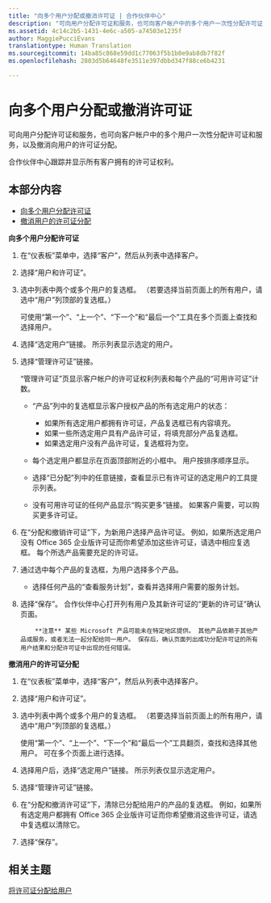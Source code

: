 ```yaml
---
title: "向多个用户分配或撤消许可证 | 合作伙伴中心"
description: "可向用户分配许可证和服务，也可向客户帐户中的多个用户一次性分配许可证和服务，以及撤消向用户的许可证分配。"
ms.assetid: 4c14c2b5-1431-4e6c-a505-a74503e1235f
author: MaggiePucciEvans
translationtype: Human Translation
ms.sourcegitcommit: 14ba85c868e59dd1c77063f5b1b0e9ab8db7f82f
ms.openlocfilehash: 2803d5b64648fe3511e397dbbd347f88ce6b4231

---
```


# 向多个用户分配或撤消许可证


可向用户分配许可证和服务，也可向客户帐户中的多个用户一次性分配许可证和服务，以及撤消向用户的许可证分配。

合作伙伴中心跟踪并显示所有客户拥有的许可证权利。

## 本部分内容


-   [向多个用户分配许可证](#assign-licenses-to-groups)
-   [撤消用户的许可证分配](#revoking-licenses)

<a href="" id="assign-licenses-to-groups"></a>
**向多个用户分配许可证**

1.  在“仪表板”菜单中，选择“客户”，然后从列表中选择客户。
2.  选择“用户和许可证”。
3.  选中列表中两个或多个用户的复选框。 （若要选择当前页面上的所有用户，请选中“用户”列顶部的复选框。）

    可使用“第一个”、“上一个”、“下一个”和“最后一个”工具在多个页面上查找和选择用户。

4.  选择“选定用户”链接。 所示列表显示选定的用户。
5.  选择“管理许可证”链接。

    “管理许可证”页显示客户帐户的许可证权利列表和每个产品的“可用许可证”计数。

    -   “产品”列中的复选框显示客户授权产品的所有选定用户的状态：

        -   如果所有选定用户都拥有许可证，产品复选框已有内容填充。
        -   如果一些所选定用户具有产品许可证，将填充部分产品复选框。
        -   如果选定用户没有产品许可证，复选框将为空。
    -   每个选定用户都显示在页面顶部附近的小框中。 用户按排序顺序显示。

    -   选择“已分配”列中的任意链接，查看显示已有许可证的选定用户的工具提示列表。

    -   没有可用许可证的任何产品显示“购买更多”链接。 如果客户需要，可以购买更多许可证。

6.  在“分配和撤销许可证”下，为新用户选择产品许可证。 例如，如果所选定用户没有 Office 365 企业版许可证而你希望添加这些许可证，请选中相应复选框。 每个所选产品需要充足的许可证。
7.  通过选中每个产品的复选框，为用户选择多个产品。
    -   选择任何产品的“查看服务计划”，查看并选择用户需要的服务计划。

8.  选择“保存”。 合作伙伴中心打开列有用户及其新许可证的“更新的许可证”确认页面。


            **注意** 某些 Microsoft 产品可能未在特定地区提供。 其他产品依赖于其他产品或服务，或者无法一起分配给同一用户。 保存后，确认页面列出成功分配许可证的所有用户结果和分配许可证中出现的任何错误。

 

<a href="" id="revoking-licenses"></a>
**撤消用户的许可证分配**

1.  在“仪表板”菜单中，选择“客户”，然后从列表中选择客户。
2.  选择“用户和许可证”。
3.  选中列表中两个或多个用户的复选框。 （若要选择当前页面上的所有用户，请选中“用户”列顶部的复选框。）

    使用“第一个”、“上一个”、“下一个”和“最后一个”工具翻页，查找和选择其他用户。 可在多个页面上进行选择。

4.  选择用户后，选择“选定用户”链接。 所示列表仅显示选定用户。
5.  选择“管理许可证”链接。
6.  在“分配和撤消许可证”下，清除已分配给用户的产品的复选框。 例如，如果所有选定用户都拥有 Office 365 企业版许可证而你希望撤消这些许可证，请选中复选框以清除它。
7.  选择“保存”。

## 相关主题


[将许可证分配给用户](assign-licenses-to-users.md)

 

 






<!--HONumber=Nov16_HO3-->


